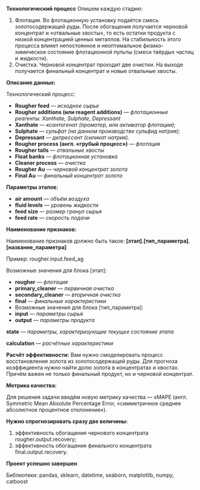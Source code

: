 **Технологический процесс**
Опишем каждую стадию:
1. Флотация. Во флотационную установку подаётся смесь золотосодержащей руды. После обогащения получается черновой концентрат и «отвальные хвосты», то есть остатки продукта с низкой концентрацией ценных металлов.
На стабильность этого процесса влияет непостоянное и неоптимальное физико-химическое состояние флотационной пульпы (смеси твёрдых частиц и жидкости).
2. Очистка. Черновой концентрат проходит две очистки. На выходе получается финальный концентрат и новые отвальные хвосты.

**Описание данных:**

Технологический процесс:
- **Rougher feed** — *исходное сырье*
- **Rougher additions (или reagent additions)** — *флотационные реагенты: Xanthate, Sulphate, Depressant*
- **Xanthate** — *ксантогенат (промотер, или активатор флотации);*
- **Sulphate** — *сульфат (на данном производстве сульфид натрия);*
- **Depressant** — *депрессант (силикат натрия).*
- **Rougher process (англ. «грубый процесс»)** — *флотация*
- **Rougher tails** — *отвальные хвосты*
- **Float banks** — *флотационная установка*
- **Cleaner process** — *очистка*
- **Rougher Au** — *черновой концентрат золота*
- **Final Au** — *финальный концентрат золота*

**Параметры этапов:**
- **air amount** — *объём воздуха*
- **fluid levels** — *уровень жидкости*
- **feed size** — *размер гранул сырья*
- **feed rate** — *скорость подачи*

**Наименование признаков:**

Наименование признаков должно быть такое: **[этап].[тип_параметра].[название_параметра]**

Пример: rougher.input.feed_ag

Возможные значения для блока [этап]:
- **rougher** — *флотация*
- **primary_cleaner** — *первичная очистка*
- **secondary_cleaner** — *вторичная очистка*
- **final** — *финальные характеристики*
- Возможные значения для блока [тип_параметра]:
- **input** — *параметры сырья*
- **output** — *параметры продукта*


**state** — *параметры, характеризующие текущее состояние этапа*

**calculation** — *расчётные характеристики*

**Расчёт эффективности:**
Вам нужно смоделировать процесс восстановления золота из золотосодержащей руды. Для прогноза коэффициента нужно найти долю золота в концентратах и хвостах. Причём важен не только финальный продукт, но и черновой концентрат.

**Метрика качества:**

Для решения задачи введём новую метрику качества — sMAPE (англ. Symmetric Mean Absolute Percentage Error, «симметричное среднее абсолютное процентное отклонение»).

**Нужно спрогнозировать сразу две величины:**
1. эффективность обогащения чернового концентрата rougher.output.recovery;
2. эффективность обогащения финального концентрата final.output.recovery.

**Проект успешно завершен**

Библиотеки: pandas, sklearn, datetime, seaborn, matplotlib, numpy, catboost
